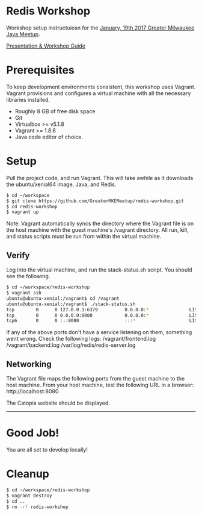 # Redis Workshop

Workshop setup instructuiosn for the [January, 19th 2017 Greater Milwaukee Java Meetup](https://www.meetup.com/Greater-Milwaukee-Java-Meetup/events/235904449/).

[Presentation & Workshop Guide](https://docs.google.com/presentation/d/156sNIo9jzVETF_gnxzWMOueuHzBZcvhA8t3X78C397M/edit?usp=sharing)

# Prerequisites

To keep development environments consistent, this workshop uses Vagrant.  Vagrant provisions and configures a virtual machine with all the necessary libraries installed.

* Roughly 8 GB of free disk space
* Git
* Virtualbox >= v5.1.8
* Vagrant >= 1.8.6
* Java code editor of choice.

# Setup

Pull the project code, and run Vagrant.  This will take awhile as it downloads the ubuntu/xenial64 image, Java, and Redis.
```bash
$ cd ~/workspace
$ git clone https://github.com/GreaterMKEMeetup/redis-workshop.git
$ cd redis-workshop
$ vagrant up
```
Note:  Vagrant automatically syncs the directory where the Vagrant file is on the host machine with the guest machine's /vagrant directory.  All run, kill, and status scripts must be run from within the virtual machine.

## Verify
Log into the virtual machine, and run the stack-status.sh script.  You should see the following.
```bash
$ cd ~/workspace/redis-workshop
$ vagrant ssh
ubuntu@ubuntu-xenial:/vagrant$ cd /vagrant
ubuntu@ubuntu-xenial:/vagrant$ ./stack-status.sh
tcp        0      0 127.0.0.1:6379          0.0.0.0:*               LISTEN      10643/redis-server
tcp        0      0 0.0.0.0:8000            0.0.0.0:*               LISTEN      9856/python
tcp6       0      0 :::8080                 :::*                    LISTEN      9904/java
```
If any of the above ports don't have a service listening on them, something went wrong.  Check the following logs:
/vagrant/frontend.log
/vagrant/backend.log
/var/log/redis/redis-server.log

## Networking
The Vagrant file maps the following ports from the guest machine to the host machine.  From your host machine, test the following URL in a browser: http://localhost:8080

The Catopia website should be displayed.

----
# Good Job!
You are all set to develop locally!

# Cleanup
```bash
$ cd ~/workspace/redis-workshop
$ vagrant destroy
$ cd ..
$ rm -rf redis-workshop
```

